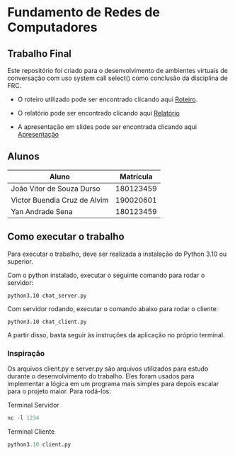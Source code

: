 # Fundamento de Redes de Computadores

## Trabalho Final

Este repositório foi criado para o desenvolvimento de ambientes virtuais de conversação com uso system call select() como conclusão da disciplina de FRC.

- O roteiro utilizado pode ser encontrado clicando aqui [Roteiro](/Roteiro.pdf).

- O relatório pode ser encontrado clicando aqui [Relatório](/Relat%C3%B3rio.pdf)

- A apresentação em slides pode ser encontrada clicando aqui [Apresentação](Apresentação.pdf)

## Alunos

| Aluno                        | Matrícula |
| ---------------------------- | --------- |
| João Vitor de Souza Durso    | 180123459 |
| Victor Buendia Cruz de Alvim | 190020601 |
| Yan Andrade Sena             | 180123459 |

## Como executar o trabalho

Para executar o trabalho, deve ser realizada a instalação do Python 3.10 ou superior.

Com  o python instalado, executar o seguinte comando para rodar o servidor: 
```
python3.10 chat_server.py
```

Com servidor rodando, executar o comando abaixo para rodar o cliente:
```
python3.10 chat_client.py
```

A partir disso, basta seguir às instruções da aplicação no próprio terminal.

### Inspiração

Os arquivos client.py e server.py são arquivos utilizados para estudo durante o desenvolvimento do trabalho. Eles foram usados para implementar a lógica em um programa mais simples para depois escalar para o projeto maior. Para rodá-los:

Terminal Servidor
```python
nc -l 1234
```

Terminal Cliente
```python
python3.10 client.py
```
